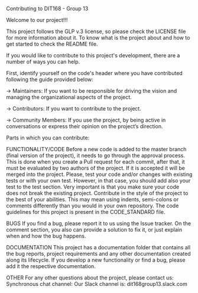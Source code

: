 Contributing to DIT168 - Group 13

Welcome to our project!!!

This project follows the GLP v.3 license, so please check the LICENSE file for more information about it.
To know what is the project about and how to get started to check the README file. 

If you would like to contribute to this project's development, there are a number of ways you can help.

First, identify yourself on the code's header where you have contributed following the guide provided below:

  -> Maintainers: If you want to be responsible for driving the vision and managing the organizational aspects of the project.
  
  -> Contributors: If you want to contribute to the project.
  
  -> Community Members: If you use the project, by being active in conversations or express their opinion on the project’s direction.

Parts in which you can contribute:

FUNCTIONALITY/CODE
Before a new code is added to the master branch (final version of the project), it needs to go through the approval process. This is done when you create a Pull request for each commit, after that, it must be evaluated by two authors of the project. If it is accepted it will be merged into the project.
Please, test your code and/or changes with existing tests or with your own test. However, in that case, you should add also your test to the test section. 
Very important is that you make sure your code does not break the existing project.
Contribute in the style of the project to the best of your abilities. This may mean using indents, semi-colons or comments differently than you would in your own repository. The code guidelines for this project is present in the CODE_STANDARD file.

BUGS
If you find a bug, please report it to us using the Issue tracker. On the comment section, you also can provide a solution to fix it, or just explain when and how the bug happens.

DOCUMENTATION
This project has a documentation folder that contains all the bug reports, project requirements and any other documentation created along its lifecycle. If you develop a new functionality or find a bug, please add it the respective documentation. 

OTHER
For any other questions about the project, please contact us:
Synchronous chat channel: Our Slack channel is: dit168group13.slack.com 

